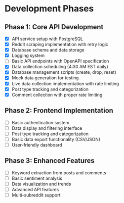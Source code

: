 # Development Phases

## Phase 1: Core API Development
- [x] API service setup with PostgreSQL
- [x] Reddit scraping implementation with retry logic
- [x] Database schema and data storage
- [x] Logging system
- [ ] Basic API endpoints with OpenAPI specification
- [x] Data collection scheduling (4:30 AM EST daily)
- [x] Database management scripts (create, drop, reset)
- [x] Mock data generation for testing
- [x] Live data collection implementation with rate limiting
- [x] Post type tracking and categorization
- [x] Comment collection with proper rate limiting

## Phase 2: Frontend Implementation
- [ ] Basic authentication system
- [ ] Data display and filtering interface
- [ ] Post type tracking and categorization
- [ ] Basic data export functionality (CSV/JSON)
- [ ] User-friendly dashboard

## Phase 3: Enhanced Features
- [ ] Keyword extraction from posts and comments
- [ ] Basic sentiment analysis
- [ ] Data visualization and trends
- [ ] Advanced API features
- [ ] Multi-subreddit support 